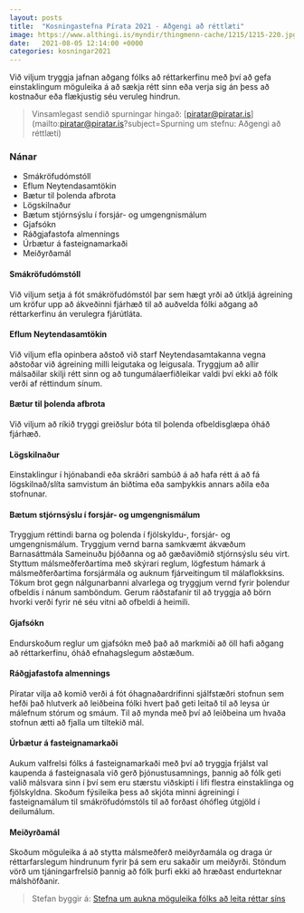 ```yaml
---
layout: posts
title:  "Kosningastefna Pírata 2021 - Aðgengi að réttlæti"
image: https://www.althingi.is/myndir/thingmenn-cache/1215/1215-220.jpg
date:   2021-08-05 12:14:00 +0000
categories: kosningar2021
---
```

Við viljum tryggja jafnan aðgang fólks að réttarkerfinu með því að gefa einstaklingum möguleika á að sækja rétt sinn eða verja sig án þess að kostnaður eða flækjustig séu veruleg hindrun.

> Vinsamlegast sendið spurningar hingað: [piratar@piratar.is](mailto:piratar@piratar.is?subject=Spurning um stefnu: Aðgengi að réttlæti)

### Nánar 
- Smákröfudómstóll 
- Eflum Neytendasamtökin 
- Bætur til þolenda afbrota 
- Lögskilnaður 
- Bætum stjórnsýslu í forsjár- og umgengnismálum 
- Gjafsókn 
- Ráðgjafastofa almennings 
- Úrbætur á fasteignamarkaði 
- Meiðyrðamál

#### Smákröfudómstóll
Við viljum setja á fót smákröfudómstól þar sem hægt yrði að útkljá ágreining um kröfur upp að ákveðinni fjárhæð til að auðvelda fólki aðgang að réttarkerfinu án verulegra fjárútláta.

#### Eflum Neytendasamtökin 
Við viljum efla opinbera aðstoð við starf Neytendasamtakanna vegna aðstoðar við ágreining milli leigutaka og leigusala. Tryggjum að allir málsaðilar skilji rétt sinn og að tungumálaerfiðleikar valdi því ekki að fólk verði af réttindum sínum.

#### Bætur til þolenda afbrota 
Við viljum að ríkið tryggi greiðslur bóta til þolenda ofbeldisglæpa óháð fjárhæð.

#### Lögskilnaður 
Einstaklingur í hjónabandi eða skráðri sambúð á að hafa rétt á að fá lögskilnað/slíta samvistum án biðtíma eða samþykkis annars aðila eða stofnunar.

#### Bætum stjórnsýslu í forsjár- og umgengnismálum 
Tryggjum réttindi barna og þolenda í fjölskyldu-, forsjár- og umgengnismálum. Tryggjum vernd barna samkvæmt ákvæðum Barnasáttmála Sameinuðu þjóðanna og að gæðaviðmið stjórnsýslu séu virt. Styttum málsmeðferðartíma með skýrari reglum, lögfestum hámark á málsmeðferðartíma forsjármála og auknum fjárveitingum til málaflokksins. Tökum brot gegn nálgunarbanni alvarlega og tryggjum vernd fyrir þolendur ofbeldis í nánum samböndum. Gerum ráðstafanir til að tryggja að börn hvorki verði fyrir né séu vitni að ofbeldi á heimili.

#### Gjafsókn 
Endurskoðum reglur um gjafsókn með það að markmiði að öll hafi aðgang að réttarkerfinu, óháð efnahagslegum aðstæðum.

#### Ráðgjafastofa almennings 
Píratar vilja að komið verði á fót óhagnaðardrifinni sjálfstæðri stofnun sem hefði það hlutverk að leiðbeina fólki hvert það geti leitað til að leysa úr málefnum stórum og smáum. Til að mynda með því að leiðbeina um hvaða stofnun ætti að fjalla um tiltekið mál.

#### Úrbætur á fasteignamarkaði 
Aukum valfrelsi fólks á fasteignamarkaði með því að tryggja frjálst val kaupenda á fasteignasala við gerð þjónustusamnings, þannig að fólk geti valið málsvara sinn í því sem eru stærstu viðskipti í lífi flestra einstaklinga og fjölskyldna. Skoðum fýsileika þess að skjóta minni ágreiningi í fasteignamálum til smákröfudómstóls til að forðast óhófleg útgjöld í deilumálum.

#### Meiðyrðamál 
Skoðum möguleika á að stytta málsmeðferð meiðyrðamála og draga úr réttarfarslegum hindrunum fyrir þá sem eru sakaðir um meiðyrði. Stöndum vörð um tjáningarfrelsið þannig að fólk þurfi ekki að hræðast endurteknar málshöfðanir.

> Stefan byggir á: [Stefna um aukna möguleika fólks að leita réttar síns](https://x.piratar.is/polity/1/document/475/)
